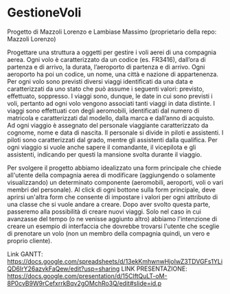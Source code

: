 # GestioneVoli
Progetto di Mazzoli Lorenzo e Lambiase Massimo (proprietario della repo: Mazzoli Lorenzo)

Progettare una struttura a oggetti per gestire i voli aerei di una compagnia aerea.
Ogni volo è caratterizzato da un codice (es. FR3416), dall’ora di partenza e di arrivo, la durata, l’aeroporto di partenza e di arrivo. 
Ogni aeroporto ha poi un codice, un nome, una città e nazione di appartenenza.
Per ogni volo sono previsti diversi viaggi identificati da una data e caratterizzati da uno stato che può assume i seguenti valori: previsto, effettuato, soppresso.
I viaggi sono, dunque, le date in cui sono previsti i voli, pertanto ad ogni volo vengono associati tanti viaggi in data distinte.
I viaggi sono effettuati con degli aeromobili, identificati dal numero di matricola e caratterizzati dal modello, dalla marca e dall’anno di acquisto.
Ad ogni viaggio è assegnato del personale viaggiante caratterizzato da cognome, nome e data di nascita.
Il personale si divide in piloti e assistenti. I piloti sono caratterizzati dal grado, mentre gli assistenti dalla qualifica. 
Per ogni viaggio si vuole anche sapere il comandante, il vicepilota e gli assistenti, indicando per questi la mansione svolta durante il viaggio.

Per svolgere il progetto abbiamo idealizzato una form principale che chiede all'utente della compagnia aerea di modificare (aggiungendo o solamente visualizzando) un
determinato componente (aeromobili, aeroporti, voli o vari membri del personale). 
Al click di ogni bottone sulla form principale, deve aprirsi un'altra form che consente di impostare i valori per ogni attributo di una classe che si vuole andare a creare.
Dopo aver svolto questa parte, passeremo alla possibilità di creare nuovi viaggi.
Solo nel caso in cui avanzasse del tempo (o ne venisse aggiunto altro) abbiamo l'intenzione di creare un esempio di interfaccia che dovrebbe trovarsi l'utente che sceglie di
prenotare un volo (non un membro della compagnia quindi, un vero e proprio cliente).


Link GANTT:  https://docs.google.com/spreadsheets/d/13ekKmhwnwHjoIwZ3TDVGFs1YLiQD6IrY26azvkFaQew/edit?usp=sharing
LINK PRESENTAZIONE: https://docs.google.com/presentation/d/15ClftQuLT-oM-8P0cvB9W9rCefxrrkBqv2gOMchRo3Q/edit#slide=id.p
